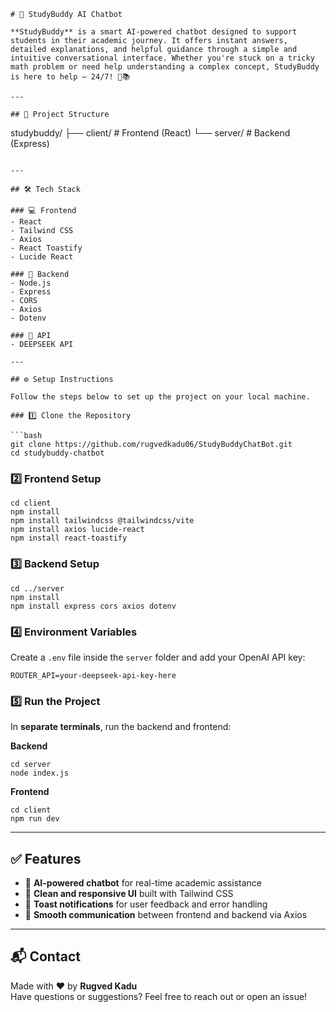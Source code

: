 ```
# 🤖 StudyBuddy AI Chatbot

**StudyBuddy** is a smart AI-powered chatbot designed to support students in their academic journey. It offers instant answers, detailed explanations, and helpful guidance through a simple and intuitive conversational interface. Whether you're stuck on a tricky math problem or need help understanding a complex concept, StudyBuddy is here to help — 24/7! 💬📚

---

## 📁 Project Structure

```
studybuddy/
├── client/   # Frontend (React)
└── server/   # Backend (Express)
```

---

## 🛠️ Tech Stack

### 💻 Frontend
- React
- Tailwind CSS
- Axios
- React Toastify
- Lucide React

### 🔧 Backend
- Node.js
- Express
- CORS
- Axios
- Dotenv

### 🧠 API
- DEEPSEEK API

---

## ⚙️ Setup Instructions

Follow the steps below to set up the project on your local machine.

### 1️⃣ Clone the Repository

```bash
git clone https://github.com/rugvedkadu06/StudyBuddyChatBot.git
cd studybuddy-chatbot
```

### 2️⃣ Frontend Setup

```
cd client
npm install
npm install tailwindcss @tailwindcss/vite
npm install axios lucide-react
npm install react-toastify
```

### 3️⃣ Backend Setup

```
cd ../server
npm install
npm install express cors axios dotenv
```

### 4️⃣ Environment Variables

Create a `.env` file inside the `server` folder and add your OpenAI API key:

```env
ROUTER_API=your-deepseek-api-key-here
```

### 5️⃣ Run the Project

In **separate terminals**, run the backend and frontend:

**Backend**

```
cd server
node index.js
```

**Frontend**

```
cd client
npm run dev
```

---

## ✅ Features

- 🤖 **AI-powered chatbot** for real-time academic assistance  
- 🎨 **Clean and responsive UI** built with Tailwind CSS  
- 🔔 **Toast notifications** for user feedback and error handling  
- 🔗 **Smooth communication** between frontend and backend via Axios  

---

## 📬 Contact

Made with ❤️ by **Rugved Kadu**  
Have questions or suggestions? Feel free to reach out or open an issue!
